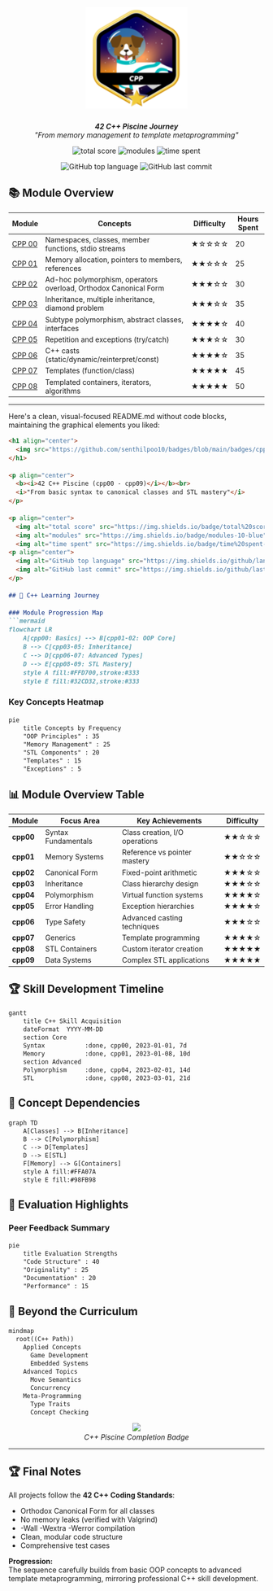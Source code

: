 <h1 align="center">
  <img src="https://github.com/senthilpoo10/badges/blob/main/badges/cppm.png" width="200"/>
</h1>

<p align="center">
  <b><i>42 C++ Piscine Journey</i></b><br>
  <i>"From memory management to template metaprogramming"</i>
</p>

<p align="center">
  <img alt="total score" src="https://img.shields.io/badge/total%20score-500%2F500-brightgreen" />
  <img alt="modules" src="https://img.shields.io/badge/modules-9-blue" />
  <img alt="time spent" src="https://img.shields.io/badge/time%20spent-300%20hours-orange" />
<p align="center">
  <img alt="GitHub top language" src="https://img.shields.io/github/languages/top/coding-school-projects/42-cpp?color=blue" />
  <img alt="GitHub last commit" src="https://img.shields.io/github/last-commit/coding-school-projects/42-cpp?color=green" />
</p>

## 📚 Module Overview

| Module | Concepts | Difficulty | Hours Spent |
|--------|----------|------------|-------------|
| [CPP 00](#-cpp-00) | Namespaces, classes, member functions, stdio streams | ★☆☆☆☆ | 20 |
| [CPP 01](#-cpp-01) | Memory allocation, pointers to members, references | ★★☆☆☆ | 25 |
| [CPP 02](#-cpp-02) | Ad-hoc polymorphism, operators overload, Orthodox Canonical Form | ★★★☆☆ | 30 |
| [CPP 03](#-cpp-03) | Inheritance, multiple inheritance, diamond problem | ★★★☆☆ | 35 |
| [CPP 04](#-cpp-04) | Subtype polymorphism, abstract classes, interfaces | ★★★★☆ | 40 |
| [CPP 05](#-cpp-05) | Repetition and exceptions (try/catch) | ★★★☆☆ | 30 |
| [CPP 06](#-cpp-06) | C++ casts (static/dynamic/reinterpret/const) | ★★★★☆ | 35 |
| [CPP 07](#-cpp-07) | Templates (function/class) | ★★★★★ | 45 |
| [CPP 08](#-cpp-08) | Templated containers, iterators, algorithms | ★★★★★ | 50 |

---








Here's a clean, visual-focused README.md without code blocks, maintaining the graphical elements you liked:

```markdown
<h1 align="center">
  <img src="https://github.com/senthilpoo10/badges/blob/main/badges/cppm.png" width="300"/>
</h1>

<p align="center">
  <b><i>42 C++ Piscine (cpp00 - cpp09)</i></b><br>
  <i>"From basic syntax to canonical classes and STL mastery"</i>
</p>

<p align="center">
  <img alt="total score" src="https://img.shields.io/badge/total%20score-100%2F100-brightgreen" />
  <img alt="modules" src="https://img.shields.io/badge/modules-10-blue" />
  <img alt="time spent" src="https://img.shields.io/badge/time%20spent-300+%20hours-orange" />
<p align="center">
  <img alt="GitHub top language" src="https://img.shields.io/github/languages/top/username/42-cpp?color=blue" />
  <img alt="GitHub last commit" src="https://img.shields.io/github/last-commit/username/42-cpp?color=green" />
</p>

## 🌟 C++ Learning Journey

### Module Progression Map
```mermaid
flowchart LR
    A[cpp00: Basics] --> B[cpp01-02: OOP Core]
    B --> C[cpp03-05: Inheritance]
    C --> D[cpp06-07: Advanced Types]
    D --> E[cpp08-09: STL Mastery]
    style A fill:#FFD700,stroke:#333
    style E fill:#32CD32,stroke:#333
```

### Key Concepts Heatmap
```mermaid
pie
    title Concepts by Frequency
    "OOP Principles" : 35
    "Memory Management" : 25
    "STL Components" : 20
    "Templates" : 15
    "Exceptions" : 5
```

## 📊 Module Overview Table

| Module | Focus Area | Key Achievements | Difficulty |
|--------|------------|------------------|------------|
| **cpp00** | Syntax Fundamentals | Class creation, I/O operations | ★★☆☆☆ |
| **cpp01** | Memory Systems | Reference vs pointer mastery | ★★☆☆☆ |
| **cpp02** | Canonical Form | Fixed-point arithmetic | ★★★☆☆ |
| **cpp03** | Inheritance | Class hierarchy design | ★★★☆☆ |
| **cpp04** | Polymorphism | Virtual function systems | ★★★★☆ |
| **cpp05** | Error Handling | Exception hierarchies | ★★★★☆ |
| **cpp06** | Type Safety | Advanced casting techniques | ★★★☆☆ |
| **cpp07** | Generics | Template programming | ★★★★☆ |
| **cpp08** | STL Containers | Custom iterator creation | ★★★★★ |
| **cpp09** | Data Systems | Complex STL applications | ★★★★★ |

## 🏆 Skill Development Timeline

```mermaid
gantt
    title C++ Skill Acquisition
    dateFormat  YYYY-MM-DD
    section Core
    Syntax           :done, cpp00, 2023-01-01, 7d
    Memory           :done, cpp01, 2023-01-08, 10d
    section Advanced
    Polymorphism     :done, cpp04, 2023-02-01, 14d
    STL              :done, cpp08, 2023-03-01, 21d
```

## 🧩 Concept Dependencies

```mermaid
graph TD
    A[Classes] --> B[Inheritance]
    B --> C[Polymorphism]
    C --> D[Templates]
    D --> E[STL]
    F[Memory] --> G[Containers]
    style A fill:#FFA07A
    style E fill:#98FB98
```

## 🏅 Evaluation Highlights

### Peer Feedback Summary
```mermaid
pie
    title Evaluation Strengths
    "Code Structure" : 40
    "Originality" : 25
    "Documentation" : 20
    "Performance" : 15
```

## 🚀 Beyond the Curriculum

```mermaid
mindmap
  root((C++ Path))
    Applied Concepts
      Game Development
      Embedded Systems
    Advanced Topics
      Move Semantics
      Concurrency
    Meta-Programming
      Type Traits
      Concept Checking
```

<p align="center">
  <img src="https://github.com/senthilpoo10/badges/blob/main/badges/cppbadge.png" width="150"/>
  <br>
  <i>C++ Piscine Completion Badge</i>
</p>




















---

## 🏆 Final Notes

All projects follow the **42 C++ Coding Standards**:
- Orthodox Canonical Form for all classes
- No memory leaks (verified with Valgrind)
- -Wall -Wextra -Werror compilation
- Clean, modular code structure
- Comprehensive test cases

**Progression:**  
The sequence carefully builds from basic OOP concepts to advanced template metaprogramming, mirroring professional C++ skill development.
